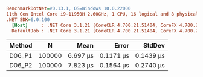 ``` ini

BenchmarkDotNet=v0.13.1, OS=Windows 10.0.22000
11th Gen Intel Core i9-11950H 2.60GHz, 1 CPU, 16 logical and 8 physical cores
.NET SDK=6.0.100
  [Host]     : .NET Core 3.1.21 (CoreCLR 4.700.21.51404, CoreFX 4.700.21.51508), X64 RyuJIT
  DefaultJob : .NET Core 3.1.21 (CoreCLR 4.700.21.51404, CoreFX 4.700.21.51508), X64 RyuJIT


```
| Method |      N |     Mean |     Error |    StdDev |
|------- |------- |---------:|----------:|----------:|
| D06_P1 | 100000 | 6.697 μs | 0.1171 μs | 0.1439 μs |
| D06_P2 | 100000 | 7.823 μs | 0.1564 μs | 0.2740 μs |
